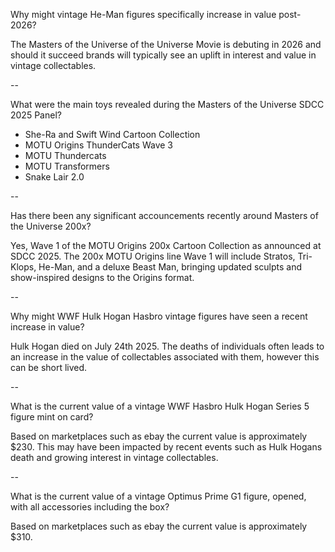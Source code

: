 Why might vintage He-Man figures specifically increase in value post-2026?

The Masters of the Universe of the Universe Movie is debuting in 2026 and should it succeed brands will typically see an uplift in interest and value in vintage collectables. 

--

What were the main toys revealed during the Masters of the Universe SDCC 2025 Panel? 

- She-Ra and Swift Wind Cartoon Collection
- MOTU Origins ThunderCats Wave 3
- MOTU Thundercats
- MOTU Transformers
- Snake Lair 2.0

--

Has there been any significant accouncements recently around Masters of the Universe 200x?

Yes, Wave 1 of the MOTU Origins 200x Cartoon Collection as announced at SDCC 2025. The 200x MOTU Origins line Wave 1 will include Stratos, Tri-Klops, He-Man, and a deluxe Beast Man, bringing updated sculpts and show-inspired designs to the Origins format. 

--

Why might WWF Hulk Hogan Hasbro vintage figures have seen a recent increase in value?

Hulk Hogan died on July 24th 2025. The deaths of individuals often leads to an increase in the value of collectables associated with them, however this can be short lived. 

--

What is the current value of a vintage WWF Hasbro Hulk Hogan Series 5 figure mint on card?

Based on marketplaces such as ebay the current value is approximately $230. This may have been impacted by recent events such as Hulk Hogans death and growing interest in vintage collectables. 

--

What is the current value of a vintage Optimus Prime G1 figure, opened, with all accessories including the box?

Based on marketplaces such as ebay the current value is approximately $310. 

